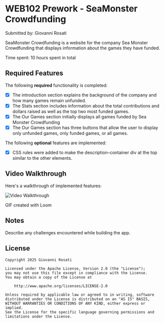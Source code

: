 # WEB102 Prework - SeaMonster Crowdfunding

Submitted by: Giovanni Rosati

SeaMonster Crowdfunding is a website for the company Sea Monster Crowdfunding that displays information about the games they have funded.

Time spent: 10 hours spent in total

## Required Features

The following **required** functionality is completed:

* [x] The introduction section explains the background of the company and how many games remain unfunded.
* [x] The Stats section includes information about the total contributions and dollars raised as well as the top two most funded games.
* [x] The Our Games section initially displays all games funded by Sea Monster Crowdfunding
* [x] The Our Games section has three buttons that allow the user to display only unfunded games, only funded games, or all games.

The following **optional** features are implemented:

* [x] CSS rules were added to make the description-container div at the top similar to the other elements.

## Video Walkthrough

Here's a walkthrough of implemented features:

<img src='https://www.loom.com/share/ee78f9c6c9a249b9a245ab82ab01c54a?sid=6d5671ae-7e2e-4d5a-9ab8-1ade875335e1' title='Video Walkthrough' width='' alt='Video Walkthrough' />

GIF created with Loom


## Notes

Describe any challenges encountered while building the app.

## License

    Copyright 2025 Giovanni Rosati

    Licensed under the Apache License, Version 2.0 (the "License");
    you may not use this file except in compliance with the License.
    You may obtain a copy of the License at

        http://www.apache.org/licenses/LICENSE-2.0

    Unless required by applicable law or agreed to in writing, software
    distributed under the License is distributed on an "AS IS" BASIS,
    WITHOUT WARRANTIES OR CONDITIONS OF ANY KIND, either express or implied.
    See the License for the specific language governing permissions and
    limitations under the License.
